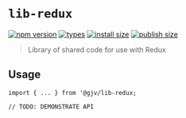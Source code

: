 # `lib-redux`

[![npm version](https://badgen.net/npm/v/@gjv/lib-redux)](https://www.npmjs.com/package/@gjv/lib-redux)
[![types](https://badgen.net/npm/types/@gjv/lib-redux)](https://www.npmjs.com/package/@gjv/lib-redux)
[![install size](https://badgen.net/packagephobia/install/@gjv/lib-redux)](https://packagephobia.com/result?p=%40gjv%2Flib-redux)
[![publish size](https://badgen.net/packagephobia/publish/@gjv/lib-redux)](https://packagephobia.com/result?p=%40gjv%2Flib-redux)

> Library of shared code for use with Redux

## Usage

```
import { ... } from '@gjv/lib-redux;

// TODO: DEMONSTRATE API
```
